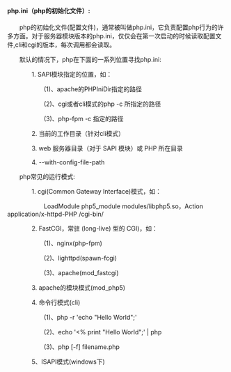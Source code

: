 #### php.ini（php的初始化文件）:
&emsp;&emsp;php的初始化文件(配置文件)，通常被叫做php.ini，它负责配置php行为的许多方面。对于服务器模块版本的php.ini，仅仅会在第一次启动的时候读取配置文件,cli和cgi的版本，每次调用都会读取。

&emsp;&emsp;默认的情况下，php在下面的一系列位置寻找php.ini:

&emsp;&emsp;&emsp;&emsp;1. SAPI模块指定的位置，如：

&emsp;&emsp;&emsp;&emsp;&emsp;&emsp;(1)、apache的PHPIniDir指定的路径

&emsp;&emsp;&emsp;&emsp;&emsp;&emsp;(2)、cgi或者cli模式的php -c 所指定的路径

&emsp;&emsp;&emsp;&emsp;&emsp;&emsp;(3)、php-fpm -c 指定的路径

&emsp;&emsp;&emsp;&emsp;2. 当前的工作目录（针对cli模式）

&emsp;&emsp;&emsp;&emsp;3. web 服务器目录（对于 SAPI 模块）或 PHP 所在目录

&emsp;&emsp;&emsp;&emsp;4. --with-config-file-path

&emsp;&emsp;php常见的运行模式:

&emsp;&emsp;&emsp;&emsp;1. cgi(Common Gateway Interface)模式，如：

&emsp;&emsp;&emsp;&emsp;&emsp;&emsp;LoadModule php5_module modules/libphp5.so，Action application/x-httpd-PHP /cgi-bin/

&emsp;&emsp;&emsp;&emsp;2. FastCGI，常驻 (long-live) 型的 CGI)，如：

&emsp;&emsp;&emsp;&emsp;&emsp;&emsp;(1)、nginx(php-fpm)

&emsp;&emsp;&emsp;&emsp;&emsp;&emsp;(2)、lighttpd(spawn-fcgi)

&emsp;&emsp;&emsp;&emsp;&emsp;&emsp;(3)、apache(mod_fastcgi)

&emsp;&emsp;&emsp;&emsp;3. apache的模块模式(mod_php5)

&emsp;&emsp;&emsp;&emsp;4. 命令行模式(cli)

&emsp;&emsp;&emsp;&emsp;&emsp;&emsp;(1)、php -r 'echo "Hello World";'

&emsp;&emsp;&emsp;&emsp;&emsp;&emsp;(2)、echo '<% print "Hello World";' | php

&emsp;&emsp;&emsp;&emsp;&emsp;&emsp;(3)、php [-f] filename.php

&emsp;&emsp;&emsp;&emsp;5、ISAPI模式(windows下)
